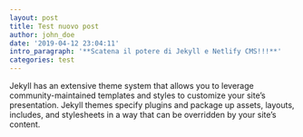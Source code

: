 ```yaml
---
layout: post
title: Test nuovo post
author: john_doe
date: '2019-04-12 23:04:11'
intro_paragraph: '**Scatena il potere di Jekyll e Netlify CMS!!!**'
categories: test
---
```

Jekyll has an extensive theme system that allows you to leverage community-maintained templates and styles to customize your site’s presentation. Jekyll themes specify plugins and package up assets, layouts, includes, and stylesheets in a way that can be overridden by your site’s content.
